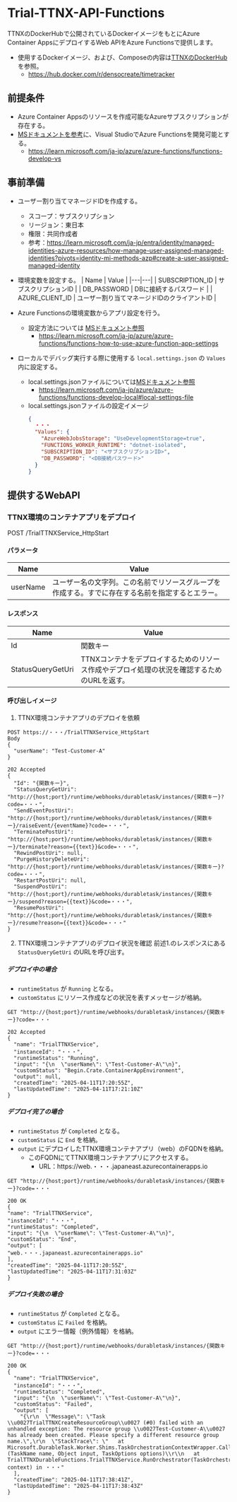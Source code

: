 # Trial-TTNX-API-Functions
TTNXのDockerHubで公開されているDockerイメージをもとにAzure Container AppsにデプロイするWeb APIをAzure Functionsで提供します。
* 使用するDockerイメージ、および、Composeの内容は[TTNXのDockerHub](https://hub.docker.com/r/densocreate/timetracker)を参照。
  * https://hub.docker.com/r/densocreate/timetracker

## 前提条件
* Azure Container Appsのリソースを作成可能なAzureサブスクリプションが存在する。
* [MSドキュメントを参考](https://learn.microsoft.com/ja-jp/azure/azure-functions/functions-develop-vs)に、Visual StudioでAzure Functionsを開発可能とする。
  * https://learn.microsoft.com/ja-jp/azure/azure-functions/functions-develop-vs

## 事前準備
* ユーザー割り当てマネージドIDを作成する。
  * スコープ：サブスクリプション
  * リージョン：東日本
  * 権限：共同作成者
  * 参考：https://learn.microsoft.com/ja-jp/entra/identity/managed-identities-azure-resources/how-manage-user-assigned-managed-identities?pivots=identity-mi-methods-azp#create-a-user-assigned-managed-identity

* 環境変数を設定する。
  | Name | Value |
  |---|---|
  | SUBSCRIPTION_ID | サブスクリプションID |
  | DB_PASSWORD | DBに接続するパスワード |
  | AZURE_CLIENT_ID | ユーザー割り当てマネージドIDのクライアントID |

* Azure Functionsの環境変数からアプリ設定を行う。
  * 設定方法については [MSドキュメント参照](https://learn.microsoft.com/ja-jp/azure/azure-functions/functions-how-to-use-azure-function-app-settings)
    * https://learn.microsoft.com/ja-jp/azure/azure-functions/functions-how-to-use-azure-function-app-settings 
* ローカルでデバッグ実行する際に使用する `local.settings.json` の `Values` 内に設定する。
  * local.settings.jsonファイルについては[MSドキュメント参照](https://learn.microsoft.com/ja-jp/azure/azure-functions/functions-develop-local#local-settings-file)
    * https://learn.microsoft.com/ja-jp/azure/azure-functions/functions-develop-local#local-settings-file
  *  local.settings.jsonファイルの設定イメージ
      ```json
      {
        ・・・
        "Values": {
          "AzureWebJobsStorage": "UseDevelopmentStorage=true",
          "FUNCTIONS_WORKER_RUNTIME": "dotnet-isolated",
          "SUBSCRIPTION_ID": "<サブスクリプションID>",
          "DB_PASSWORD": "<DB接続パスワード>"
        }
      }
      ```

## 提供するWebAPI
### TTNX環境のコンテナアプリをデプロイ
POST /TrialTTNXService_HttpStart

#### パラメータ
| Name | Value |
|---|---|
| userName | ユーザー名の文字列。この名前でリソースグループを作成する。すでに存在する名前を指定するとエラー。 |

#### レスポンス
| Name | Value |
|---|---|
| Id | 関数キー |
| StatusQueryGetUri | TTNXコンテナをデプロイするためのリソース作成やデプロイ処理の状況を確認するためのURLを返す。 |

#### 呼び出しイメージ
1. TTNX環境コンテナアプリのデプロイを依頼

```
POST https://・・・/TrialTTNXService_HttpStart
Body
{
  "userName": "Test-Customer-A"
}

202 Accepted
{
  "Id": "{関数キー}",
  "StatusQueryGetUri": "http://{host;port}/runtime/webhooks/durabletask/instances/{関数キー}?code=・・・",
  "SendEventPostUri": "http://{host;port}/runtime/webhooks/durabletask/instances/{関数キー}/raiseEvent/{eventName}?code=・・・",
  "TerminatePostUri": "http://{host;port}/runtime/webhooks/durabletask/instances/{関数キー}/terminate?reason={{text}}&code=・・・",
  "RewindPostUri": null,
  "PurgeHistoryDeleteUri": "http://{host;port}/runtime/webhooks/durabletask/instances/{関数キー}?code=・・・",
  "RestartPostUri": null,
  "SuspendPostUri": "http://{host;port}/runtime/webhooks/durabletask/instances/{関数キー}/suspend?reason={{text}}&code=・・・",
  "ResumePostUri": "http://{host;port}/runtime/webhooks/durabletask/instances/{関数キー}/resume?reason={{text}}&code=・・・"
}
```

2. TTNX環境コンテナアプリのデプロイ状況を確認
前述1.のレスポンスにある `StatusQueryGetUri` のURLを呼び出す。

##### デプロイ中の場合
* `runtimeStatus` が `Running` となる。
* `customStatus` にリソース作成などの状況を表すメッセージが格納。

```
GET "http://{host;port}/runtime/webhooks/durabletask/instances/{関数キー}?code=・・・

202 Accepted
{
  "name": "TrialTTNXService",
  "instanceId": "・・・",
  "runtimeStatus": "Running",
  "input": "{\n  \"userName\": \"Test-Customer-A\"\n}",
  "customStatus": "Begin.Crate.ContainerAppEnvironment",
  "output": null,
  "createdTime": "2025-04-11T17:20:55Z",
  "lastUpdatedTime": "2025-04-11T17:21:10Z"
}
```

##### デプロイ完了の場合
* `runtimeStatus` が `Completed` となる。
* `customStatus` に `End` を格納。
* `output` にデプロイしたTTNX環境コンテナアプリ（web）のFQDNを格納。
  * このFQDNにてTTNX環境コンテナアプリにアクセスする。
    * URL：https://web.・・・.japaneast.azurecontainerapps.io

```
GET "http://{host;port}/runtime/webhooks/durabletask/instances/{関数キー}?code=・・・

200 OK
{
"name": "TrialTTNXService",
"instanceId": "・・・",
"runtimeStatus": "Completed",
"input": "{\n  \"userName\": \"Test-Customer-A\"\n}",
"customStatus": "End",
"output": [
"web.・・・.japaneast.azurecontainerapps.io"
],
"createdTime": "2025-04-11T17:20:55Z",
"lastUpdatedTime": "2025-04-11T17:31:03Z"
}
```

##### デプロイ失敗の場合
* `runtimeStatus` が `Completed` となる。
* `customStatus` に `Failed` を格納。
* `output` にエラー情報（例外情報）を格納。

```
GET "http://{host;port}/runtime/webhooks/durabletask/instances/{関数キー}?code=・・・

200 OK
{
  "name": "TrialTTNXService",
  "instanceId": "・・・",
  "runtimeStatus": "Completed",
  "input": "{\n  \"userName\": \"Test-Customer-A\"\n}",
  "customStatus": "Failed",
  "output": [
    "{\r\n  \"Message\": \"Task \\u0027TrialTTNXCreateResourceGroup\\u0027 (#0) failed with an unhandled exception: The resource group \\u0027Test-Customer-A\\u0027 has already been created. Please specify a different resource group name.\",\r\n  \"StackTrace\": \"   at Microsoft.DurableTask.Worker.Shims.TaskOrchestrationContextWrapper.CallActivityAsync[T](TaskName name, Object input, TaskOptions options)\\r\\n   at TrialTTNXDurableFunctions.TrialTTNXService.RunOrchestrator(TaskOrchestrationContext context) in ・・・"
  ],
  "createdTime": "2025-04-11T17:38:41Z",
  "lastUpdatedTime": "2025-04-11T17:38:43Z"
}
```
